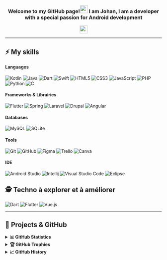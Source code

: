 <h3 align="center">Welcome to my GitHub page!<img src="https://media.giphy.com/media/hvRJCLFzcasrR4ia7z/giphy.gif" width="25"> I am Johan, I am a developer with a special passion for Android development</h3>

<p align="center">
  <a href="https://linkedin.com/in/j-lahougue" target="_blank"><img height="25" src = "https://img.shields.io/badge/-LinkedIn-0e76a8?style=for-the-badge&logo=Linkedin&logoColor=white"></a>

----

## ⚡ My skills

#### Languages
![Kotlin](https://img.shields.io/badge/Kotlin-0095D5?&style=flat-square&logo=kotlin&logoColor=white)
![Java](https://img.shields.io/badge/Java-ED8B00?style=flat-square&logo=openjdk&logoColor=white)
![Dart](https://img.shields.io/badge/Dart-0175C2?style=flat-square&logo=dart&logoColor=white)
![Swift](https://img.shields.io/badge/Swift-FA7343?style=flat-square&logo=swift&logoColor=white)
![HTML5](https://img.shields.io/badge/-HTML5-E34F26?style=flat-square&logo=html5&logoColor=white)
![CSS3](https://img.shields.io/badge/-CSS3-1572B6?style=flat-square&logo=css3)
![JavaScript](https://img.shields.io/badge/-JavaScript-F7DF1E?style=flat-square&logo=javascript&logoColor=black)
![PHP](https://img.shields.io/badge/PHP-777BB4?style=flat-square&logo=php&logoColor=white)
![Python](https://img.shields.io/badge/Python-3776AB?style=flat-square&logo=python&logoColor=white)
![C](https://img.shields.io/badge/C-00599C?style=flat-square&logo=c&logoColor=white)


#### Frameworks & Librairies
![Flutter](https://img.shields.io/badge/Flutter-02569B?style=flat-square&logo=flutter&logoColor=white)
![Spring](https://img.shields.io/badge/Spring-6DB33F?style=flat-square&logo=spring&logoColor=white)
![Laravel](https://img.shields.io/badge/Laravel-FF2D20?style=flat-square&logo=laravel&logoColor=white)
![Drupal](https://img.shields.io/badge/Drupal-1AA6E1?style=flat-square&logo=drupal&logoColor=white)
![Angular](https://img.shields.io/badge/Angular-DD0031?style=flat-square&logo=angular&logoColor=white)


#### Databases
![MySQL](https://img.shields.io/badge/MySQL-00000F?style=flat-square&logo=mysql&logoColor=white)
![SQLite](https://img.shields.io/badge/SQLite-07405E?style=flat-square&logo=sqlite&logoColor=white)

  
#### Tools
![Git](https://img.shields.io/badge/-Git-black?style=flat-square&logo=git)
![GitHub](https://img.shields.io/badge/-GitHub-181717?style=flat-square&logo=github)
![Figma](https://img.shields.io/badge/-Figma-F24E1E?style=flat-square&logo=figma&logoColor=white)
![Trello](https://img.shields.io/badge/Trello-0052CC?style=flat-square&logo=trello&logoColor=white)
![Canva](https://img.shields.io/badge/Canva-%2300C4CC.svg?&style=flat-square&logo=Canva&logoColor=white)


#### IDE
![Android Studio](https://img.shields.io/badge/Android_Studio-3DDC84?style=flat-square&logo=android-studio&logoColor=white)
![Intellij](https://img.shields.io/badge/IntelliJ_IDEA-000000.svg?style=flat-square&logo=intellij-idea&logoColor=white)
![Visual Studio Code](https://img.shields.io/badge/-VSCode-007ACC?style=flat-square&logo=visual-studio-code&logoColor=white)
![Eclipse](https://img.shields.io/badge/Eclipse-2C2255?style=flat-square&logo=eclipse&logoColor=white)
  
## 🕵️ Techno à explorer et à améliorer

![Dart](https://img.shields.io/badge/Dart-0175C2?style=flat-square&logo=dart&logoColor=white)
![Flutter](https://img.shields.io/badge/Flutter-02569B?style=flat-square&logo=flutter&logoColor=white)
![Vue.js](https://img.shields.io/badge/Vue.js-35495E?style=flat-square&logo=vue.js&logoColor=4FC08D)

----

## 🎯 Projects & GitHub

<details>
  <summary><b>📊 GitHub Statistics</b></summary>
  <br />
  <img height="180em" src="https://github-readme-stats.vercel.app/api?username=JohanLhg&bg_color=0D1117&title_color=f9826c&text_color=fdfdfd&icon_color=f9826c&show_icons=true&hide_border=true&count_private=true&include_all_commits=true" />
  <img height="160em" src="https://github-readme-stats.vercel.app/api/top-langs/?username=JohanLhg&bg_color=0D1117&title_color=f9826c&text_color=fdfdfd&show_icons=true&count_private=true&hide_border=true" />
</details>

<details>
  <summary><b>🏆 GitHub Trophies</b></summary>
  <br />
  <p align="center">
    <img src="https://github-profile-trophy.vercel.app/?username=JohanLhg&row=1&column=6&margin-h=8&theme=darkhub&count_private=true&margin-w=15&no-frame=true" />
  </p>
</details>

<details>
  <summary><b>📈 GitHub History</b></summary>
  <br />
  <p align="center">
    <img height="180em" src="https://github-readme-streak-stats.herokuapp.com/?user=JohanLhg&theme=dark&hide_border=true&background=0D1117&stroke=0000&count_private=true&include_all_commits=true" />
  </p>
</details>

<div align="center">
</div>
